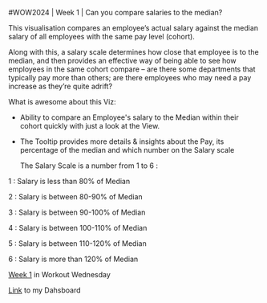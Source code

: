 #WOW2024 | Week 1 | Can you compare salaries to the median?

This visualisation compares an employee’s actual salary against the median salary of all employees with the same pay level (cohort). 

Along with this, a salary scale determines how close that employee is to the median, and then provides an effective way of being able to see how employees in the same cohort compare – are there some departments that typically pay more than others; are there employees who may need a pay increase as they’re quite adrift?

What is awesome about this Viz:
* Ability to compare an Employee's salary to the Median within their cohort quickly with just a look at the View.
* The Tooltip provides more details & insights about the Pay, its percentage of the median and which number on the Salary scale

  The Salary Scale is a number from 1 to 6 :
  
1 : Salary is less than 80% of Median
  
2 : Salary is between 80-90% of Median

3 : Salary is between 90-100% of Median

4 : Salary is between 100-110% of Median

5 : Salary is between 110-120% of Median

6 : Salary is more than 120% of Median


[Week 1](https://workout-wednesday.com/2024w01tab/) in Workout Wednesday

[Link](https://public.tableau.com/app/profile/amira.salama/viz/WOW2024W1Canyoucomparesalariestothemedian_17044831353640/WOW2024Week1Canyoucomparesalariestothemedian) to my Dahsboard
